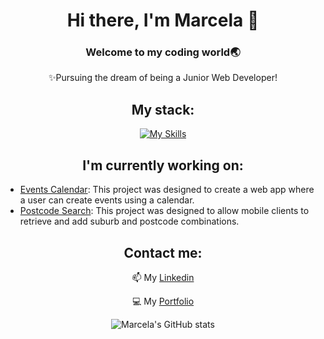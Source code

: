<div id="header" align="center">
  
  # Hi there, I'm Marcela 👋
  
  ### Welcome to my coding world🌏 
  ✨Pursuing the dream of being a Junior Web Developer!
    
  ## My stack:
  [![My Skills](https://skillicons.dev/icons?i=react,ts,java,spring,js,vite,graphql,nodejs,nestjs,nextjs,mysql,html,bootstrap,css,tailwind&theme=light)](https://skillicons.dev)

  ## I'm currently working on:
</div>

* [Events Calendar](https://github.com/marcelamejiao/Events-Calendar): This project was designed to create a web app where a user can create events using a calendar. 
* [Postcode Search](https://github.com/marcelamejiao/Postcode-Search): This project was designed to allow mobile clients to retrieve and add suburb and postcode combinations.

<div id="footer" align="center">

## Contact me:
  
  📫 My [Linkedin](https://www.linkedin.com/in/wmarcelamejia) 

  💻 My [Portfolio](https://marcelamejiao.github.io/Portfolio-Scss/) 

  
![Marcela's GitHub stats](https://github-readme-stats.vercel.app/api?username=marcelamejiao&show_icons=true&theme=material-palenight)

</div>




